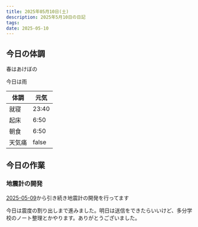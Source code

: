 ```yaml
---
title: 2025年05月10日(土)
description: 2025年5月10日の日記
tags: 
date: 2025-05-10
---
```


## 今日の体調
春はあけぼの

今日は雨

| 体調  | 元気    |
| --- | ----- |
| 就寝  | 23:40 |
| 起床  | 6:50  |
| 朝食  | 6:50  |
| 天気痛 | false |

## 今日の作業
### 地震計の開発
[2025-05-09](2025-05-09.md)から引き続き地震計の開発を行ってます

今日は震度の割り出しまで進みました。明日は送信をできたらいいけど、多分学校のノート整理とかやります。ありがとうございました。